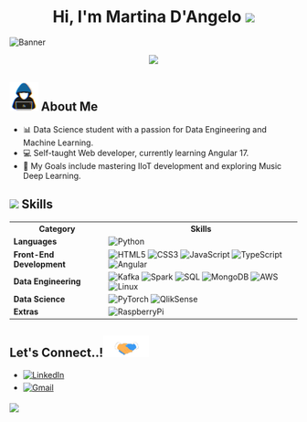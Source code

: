 
  <h1 align="center"><b>Hi, I'm Martina D'Angelo</b> <img src="https://media.giphy.com/media/hvRJCLFzcasrR4ia7z/giphy.gif" width="35"></h1>
  <img src="https://user-images.githubusercontent.com/73097560/115834477-dbab4500-a447-11eb-908a-139a6edaec5c.gif" alt="Banner" class="banner">
  <p align="center">
    <a href="https://github.com/DenverCoder1/readme-typing-svg">
      <img src="https://readme-typing-svg.herokuapp.com?font=Time+New+Roman&color=cyan&size=25&center=true&vCenter=true&width=600&height=100&lines=Technology+Enthusiast;Data+Science+Student..">
    </a>
  </p>


  <section class="about-me">
    <h2><img src="https://github.com/0xAbdulKhalid/0xAbdulKhalid/raw/main/assets/mdImages/about_me.gif" width="50px"> About Me</h2>
    <ul>
      <li>📊 Data Science student with a passion for Data Engineering and Machine Learning.</li>
      <li>💻 Self-taught Web developer, currently learning Angular 17.</li>
      <li>🎯 My Goals include mastering IIoT development and exploring Music Deep Learning.</li>
<!--       <li>🌐 Personal website: <a href="https://www.google.com">link</a></li> -->
    </ul>
  </section>

  <section class="skills">
    <h2><img src="https://media2.giphy.com/media/QssGEmpkyEOhBCb7e1/giphy.gif?cid=ecf05e47a0n3gi1bfqntqmob8g9aid1oyj2wr3ds3mg700bl&rid=giphy.gif" width="25"> Skills</h2>
    <table class="skills-table">
      <tr>
        <th>Category</th>
        <th>Skills</th>
      </tr>
      <tr>
        <td><b>Languages</b></td>
        <td>
          <img src="https://img.shields.io/badge/Python%20-%2314354C.svg?style=for-the-badge&logo=python&logoColor=white" alt="Python">
        </td>
      </tr>
      <tr>
        <td><b>Front-End Development</b></td>
        <td>
          <img src="https://img.shields.io/badge/HTML5%20-%23E34F26.svg?style=for-the-badge&logo=html5&logoColor=white" alt="HTML5">
          <img src="https://img.shields.io/badge/CSS3%20-%231572B6.svg?style=for-the-badge&logo=css3&logoColor=white" alt="CSS3">
          <img src="https://img.shields.io/badge/JavaScript%20-%23F7DF1E.svg?style=for-the-badge&logo=javascript&logoColor=black" alt="JavaScript">
          <img src="https://img.shields.io/badge/TypeScript%20-%23007ACC.svg?style=for-the-badge&logo=typescript&logoColor=white" alt="TypeScript">
          <img src="https://img.shields.io/badge/Angular-DD0031?style=for-the-badge&logo=angular&logoColor=white" alt="Angular">
        </td>
      </tr>
      <tr>
        <td><b>Data Engineering</b></td>
        <td>
          <img src="https://img.shields.io/badge/Apache%20Kafka-231F20?style=for-the-badge&logo=apache-kafka&logoColor=white" alt="Kafka">
          <img src="https://img.shields.io/badge/Apache%20Spark-E25A1C?style=for-the-badge&logo=apachespark&logoColor=white" alt="Spark">
          <img src="https://img.shields.io/badge/SQL-4479A1?style=for-the-badge&logo=postgresql&logoColor=white" alt="SQL">
          <img src="https://img.shields.io/badge/MongoDB-47A248?style=for-the-badge&logo=mongodb&logoColor=white" alt="MongoDB">
          <img src="https://img.shields.io/badge/AWS-232F3E?style=for-the-badge&logo=amazonaws&logoColor=white" alt="AWS">
          <img src="https://img.shields.io/badge/Linux-FCC624?style=for-the-badge&logo=linux&logoColor=black" alt="Linux">
        </td>
      </tr>
      <tr>
        <td><b>Data Science</b></td>
        <td>
          <img src="https://img.shields.io/badge/PyTorch-EE4C2C?style=for-the-badge&logo=pytorch&logoColor=white" alt="PyTorch">
          <img src="https://img.shields.io/badge/QlikSense-3A424B?style=for-the-badge&logo=qlik&logoColor=white" alt="QlikSense">
        </td>
      </tr>
      <tr>
        <td><b>Extras</b></td>
        <td>
          <img src="https://img.shields.io/badge/Raspberry%20Pi-A22846?style=for-the-badge&logo=raspberry-pi&logoColor=white" alt="RaspberryPi">
        </td>
      </tr>
    </table>
  </section>

  <section class="connect">
    <h2>Let's Connect..!<img src="https://github.com/0xAbdulKhalid/0xAbdulKhalid/raw/main/assets/mdImages/handshake.gif" width="80"></h2>
    <div>
      <ul>
        <li>
          <a href="https://www.linkedin.com/in/martina-d-angelo-9181a4265/" target="_blank">
            <img src="https://img.shields.io/badge/linkedin:  Martina D'Angelo-%2300acee.svg?color=405DE6&style=for-the-badge&logo=linkedin&logoColor=white" alt="LinkedIn" style="margin-bottom: 5px;">
          </a>
        </li>
        <li>
          <a href="mailto:martina.dangelo@live.it" target="_blank">
            <img src="https://img.shields.io/badge/gmail:  Martina D'Angelo-%23EA4335.svg?style=for-the-badge&logo=gmail&logoColor=white" alt="Gmail" style="margin-bottom: 5px;">
          </a>
        </li>
      </ul>
    </div>
  </section>

  <img src="https://user-images.githubusercontent.com/73097560/115834477-dbab4500-a447-11eb-908a-139a6edaec5c.gif" class="banner">
